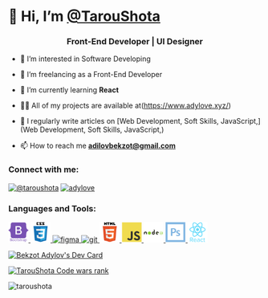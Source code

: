 <h1> 👋 Hi, I’m <a href="https://www.adylove.xyz/" target = "blank"> @TarouShota</a></h1>
 
<h3 align="center">Front-End Developer | UI Designer</h3>


- 👀 I’m interested in Software Developing 

- 💞️ I’m freelancing as a Front-End Developer

- 🌱 I’m currently learning **React**

- 👨‍💻 All of my projects are available at(https://www.adylove.xyz/)

- 📝 I regularly write articles on [Web Development, Soft Skills, JavaScript,](Web Development, Soft Skills, JavaScript,)

- 📫 How to reach me **adilovbekzot@gmail.com**

<h3 align="left">Connect with me:</h3>
<p align="left">
<a href="https://dev.to/@taroushota" target="blank"><img align="center" src="https://raw.githubusercontent.com/rahuldkjain/github-profile-readme-generator/master/src/images/icons/Social/devto.svg" alt="@taroushota" height="30" width="40" /></a>
<a href="https://linkedin.com/in/adylove" target="blank"><img align="center" src="https://raw.githubusercontent.com/rahuldkjain/github-profile-readme-generator/master/src/images/icons/Social/linked-in-alt.svg" alt="adylove" height="30" width="40" /></a>
</p>

<h3 align="left">Languages and Tools:</h3>
<p align="left"> <a href="https://getbootstrap.com" target="_blank" rel="noreferrer"> <img src="https://raw.githubusercontent.com/devicons/devicon/master/icons/bootstrap/bootstrap-plain-wordmark.svg" alt="bootstrap" width="40" height="40"/> </a> <a href="https://www.w3schools.com/css/" target="_blank" rel="noreferrer"> <img src="https://raw.githubusercontent.com/devicons/devicon/master/icons/css3/css3-original-wordmark.svg" alt="css3" width="40" height="40"/> </a> <a href="https://www.figma.com/" target="_blank" rel="noreferrer"> <img src="https://www.vectorlogo.zone/logos/figma/figma-icon.svg" alt="figma" width="40" height="40"/> </a> <a href="https://git-scm.com/" target="_blank" rel="noreferrer"> <img src="https://www.vectorlogo.zone/logos/git-scm/git-scm-icon.svg" alt="git" width="40" height="40"/> </a> <a href="https://www.w3.org/html/" target="_blank" rel="noreferrer"> <img src="https://raw.githubusercontent.com/devicons/devicon/master/icons/html5/html5-original-wordmark.svg" alt="html5" width="40" height="40"/> </a> <a href="https://developer.mozilla.org/en-US/docs/Web/JavaScript" target="_blank" rel="noreferrer"> <img src="https://raw.githubusercontent.com/devicons/devicon/master/icons/javascript/javascript-original.svg" alt="javascript" width="40" height="40"/> </a> <a href="https://nodejs.org" target="_blank" rel="noreferrer"> <img src="https://raw.githubusercontent.com/devicons/devicon/master/icons/nodejs/nodejs-original-wordmark.svg" alt="nodejs" width="40" height="40"/> </a> <a href="https://www.photoshop.com/en" target="_blank" rel="noreferrer"> <img src="https://raw.githubusercontent.com/devicons/devicon/master/icons/photoshop/photoshop-line.svg" alt="photoshop" width="40" height="40"/> </a> <a href="https://reactjs.org/" target="_blank" rel="noreferrer"> <img src="https://raw.githubusercontent.com/devicons/devicon/master/icons/react/react-original-wordmark.svg" alt="react" width="40" height="40"/> </a> <a href="https://sass-lang.com" target="_blank" rel="noreferrer"> 




<a href="https://app.daily.dev/TarouShota"><img src="https://api.daily.dev/devcards/0c141037e369426baf9dccf1e0f92439.png?r=qxf" width="400" alt="Bekzot Adylov's Dev Card"/></a>

<a href = "https://www.codewars.com/users/TarouShota"><img src="https://www.codewars.com/users/TarouShota/badges/large" width="400" alt ="TarouShota Code wars rank"/></a>
 <p align="left"> <img src="https://komarev.com/ghpvc/?username=taroushota&label=Profile%20views&color=0e75b6&style=flat" alt="taroushota" /> </p>
<!---
TarouShota/TarouShota is a ✨ special ✨ repository because its `README.md` (this file) appears on your GitHub profile.
You can click the Preview link to take a look at your changes.
I a daily github streak :((( Bruuhhh
--->
